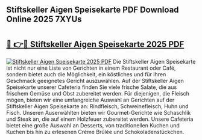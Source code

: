 ## Stiftskeller Aigen Speisekarte PDF Download Online 2025 7XYUs

# <h2><a href="http://gcdu7mr.nevu.top/?p=Stiftskeller+Aigen+Speisekarte">🔗 👉🔴 Stiftskeller Aigen Speisekarte 2025 PDF</a></h2>

[![Stiftskeller Aigen Speisekarte 2025 PDF](https://i.imgur.com/dBaPXMq.png)](http://gcdu7mr.nevu.top/?p=Stiftskeller+Aigen+Speisekarte)
Die Stiftskeller Aigen Speisekarte ist nicht nur eine Liste von Gerichten in einem Restaurant oder Café, sondern bietet auch die Möglichkeit, ein köstliches und für Ihren Geschmack geeignetes Gericht auszuwählen. Auf der Stiftskeller Aigen Speisekarte unserer Cafeteria finden Sie viele frische Salate, die aus frischem Gemüse und Obst zubereitet werden. Für diejenigen, die Fleisch mögen, bieten wir eine umfangreiche Auswahl an Gerichten auf der Stiftskeller Aigen Speisekarte an: Rindfleisch, Schweinefleisch, Huhn und Fisch. Unseren Auserwählten bieten wir Gourmet-Gerichte wie Schaschlik und Steak an, die auf einem Holzfeuer zubereitet werden. Unsere Cafeteria bietet eine große Auswahl an Desserts, von traditionellen Kuchen und Kuchen bis hin zu erlesenen Crème Brûlée und Schokoladenstückchen.
